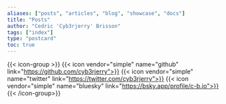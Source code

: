 ```yaml
---
aliases: ["posts", "articles", "blog", "showcase", "docs"]
title: "Posts"
author: "Cedric 'Cyb3rjerry' Brisson"
tags: ["index"]
type: "postcard"
toc: true
---
```


{{< icon-group >}}
{{< icon vendor="simple" name="github" link="https://github.com/cyb3rjerry">}} 
{{< icon vendor="simple" name="twitter" link="https://twitter.com/cyb3rjerry">}}
{{< icon vendor="simple" name="bluesky" link="https://bsky.app/profile/c-b.io">}}
{{< /icon-group>}}